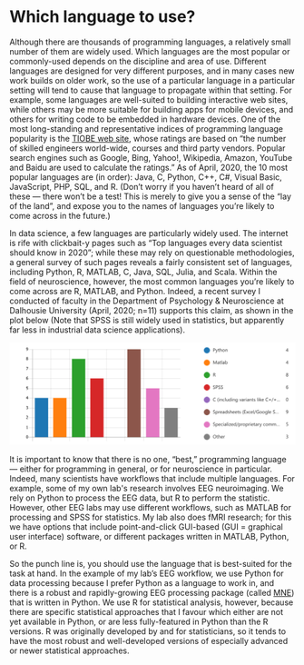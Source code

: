# Which language to use?

Although there are thousands of programming languages, a relatively small number of them are widely used. Which languages are the most popular or commonly-used depends on the discipline and area of use. Different languages are designed for very different purposes, and in many cases new work builds on older work, so the use of a particular language in a particular setting will tend to cause that language to propagate within that setting. For example, some languages are well-suited to building interactive web sites, while others may be more suitable for building apps for mobile devices, and others for writing code to be embedded in hardware devices.  One of the most long-standing and representative indices of programming language popularity is the [TIOBE web site](https://www.tiobe.com/tiobe-index/), whose ratings are based on “the number of skilled engineers world-wide, courses and third party vendors. Popular search engines such as Google, Bing, Yahoo!, Wikipedia, Amazon, YouTube and Baidu are used to calculate the ratings.” As of April, 2020, the 10 most popular languages are (in order): Java, C, Python, C\++, C#, Visual Basic, JavaScript, PHP, SQL, and R. (Don’t worry if you haven’t heard of all of these — there won’t be a test! This is merely to give you a sense of the “lay of the land”, and expose you to the names of languages you’re likely to come across in the future.)

In data science, a few languages are particularly widely used. The internet is rife with clickbait-y pages such as “Top languages every data scientist should know in 2020”; while these may rely on questionable methodologies, a general survey of such pages reveals a fairly consistent set of languages, including Python, R, MATLAB, C, Java, SQL, Julia, and Scala. Within the field of neuroscience, however, the most common languages you’re likely to come across are R, MATLAB, and Python. Indeed, a recent survey I conducted of faculty in the Department of Psychology & Neuroscience at Dalhousie University (April, 2020; n=11) supports this claim, as shown in the plot below (Note that SPSS is still widely used in statistics, but apparently far less in industrial data science applications).

![](images/Dal_PN_data_sci_survey.png)

It is important to know that there is no one, “best,” programming language — either for programming in general, or for neuroscience in particular. Indeed, many scientists have workflows that include multiple languages. For example, some of my own lab's research involves EEG neuroimaging. We rely on Python to process the EEG data, but R to perform the statistic. However, other EEG labs may use different workflows, such as MATLAB for processing and SPSS for statistics. My lab also does fMRI research; for this we have options that include point-and-click GUI-based (GUI = graphical user interface) software, or different packages written in MATLAB, Python, or R.

So the punch line is, you should use the language that is best-suited for the task at hand. In the example of my lab’s EEG workflow, we use Python for data processing because I prefer Python as a language to work in, and there is a robust and rapidly-growing EEG processing package (called [MNE](https://mne.tools)) that is written in Python. We use R for statistical analysis, however, because there are specific statistical approaches that I favour which either are not yet available in Python, or are less fully-featured in Python than the R versions. R was originally developed by and for statisticians, so it tends to have the most robust and well-developed versions of especially advanced or newer statistical approaches.
